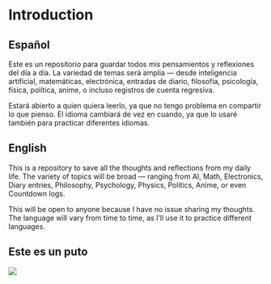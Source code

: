 # Introduction

## Español

Este es un repositorio para guardar todos mis pensamientos y reflexiones del día a día. La variedad de temas será amplia — desde inteligencia artificial, matemáticas, electrónica, entradas de diario, filosofía, psicología, física, política, anime, o incluso registros de cuenta regresiva.

Estará abierto a quien quiera leerlo, ya que no tengo problema en compartir lo que pienso. El idioma cambiará de vez en cuando, ya que lo usaré también para practicar diferentes idiomas.

## English

This is a repository to save all the thoughts and reflections from my daily life. The variety of topics will be broad — ranging from AI, Math, Electronics, Diary entries, Philosophy, Psychology, Physics, Politics, Anime, or even Countdown logs.

This will be open to anyone because I have no issue sharing my thoughts. The language will vary from time to time, as I’ll use it to practice different languages.

## Este es un puto

![](https://scontent.cdninstagram.com/v/t51.2885-19/475002149_1673406503273020_2352370157134724125_n.jpg?stp=cp0_dst-jpg_s110x80_tt6&_nc_cat=110&ccb=1-7&_nc_sid=bf7eb4&_nc_ohc=4qGAS8sxOlUQ7kNvgHAuwPx&_nc_oc=AdnTr-8c5G5IpNtq-I5Habxa7Rt2jDP-sTZFes3H97CykcV7yedIjriekWSRediTZkI&_nc_zt=24&_nc_ht=scontent.cdninstagram.com&oh=00_AYFvnyDjIuVpxomPszDn4AnMSb1GULYcEWLjYnOQ__Fk6Q&oe=67F2836B)
